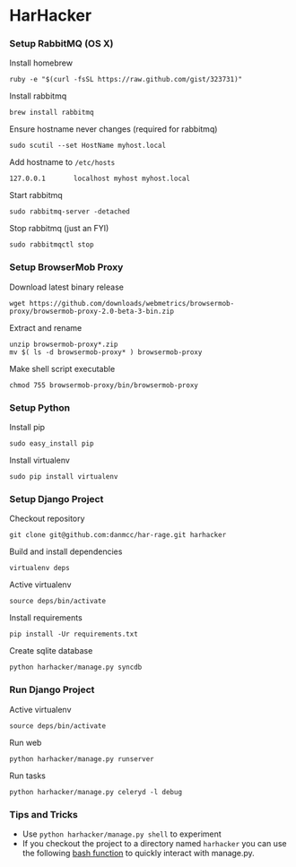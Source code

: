 HarHacker
=========

### Setup RabbitMQ (OS X)

Install homebrew

    ruby -e "$(curl -fsSL https://raw.github.com/gist/323731)"

Install rabbitmq

    brew install rabbitmq

Ensure hostname never changes (required for rabbitmq)

    sudo scutil --set HostName myhost.local

Add hostname to `/etc/hosts`

    127.0.0.1       localhost myhost myhost.local

Start rabbitmq

    sudo rabbitmq-server -detached

Stop rabbitmq (just an FYI)

    sudo rabbitmqctl stop

### Setup BrowserMob Proxy

Download latest binary release

    wget https://github.com/downloads/webmetrics/browsermob-proxy/browsermob-proxy-2.0-beta-3-bin.zip

Extract and rename

    unzip browsermob-proxy*.zip
    mv $( ls -d browsermob-proxy* ) browsermob-proxy

Make shell script executable

    chmod 755 browsermob-proxy/bin/browsermob-proxy

### Setup Python

Install pip

    sudo easy_install pip

Install virtualenv

    sudo pip install virtualenv

### Setup Django Project

Checkout repository

    git clone git@github.com:danmcc/har-rage.git harhacker

Build and install dependencies

    virtualenv deps

Active virtualenv

    source deps/bin/activate

Install requirements

    pip install -Ur requirements.txt

Create sqlite database

    python harhacker/manage.py syncdb

### Run Django Project

Active virtualenv

    source deps/bin/activate

Run web

    python harhacker/manage.py runserver

Run tasks

    python harhacker/manage.py celeryd -l debug

### Tips and Tricks

 * Use `python harhacker/manage.py shell` to experiment
 * If you checkout the project to a directory named `harhacker` you can use the
following [bash function][bash] to quickly interact with manage.py.

[bash]: https://github.com/silas/config/blob/f6df7008510b34a5a40eb20c976234dcd42d82c6/.bashrc#L33
[rabbitmq-osx]: http://ask.github.com/celery/getting-started/broker-installation.html
